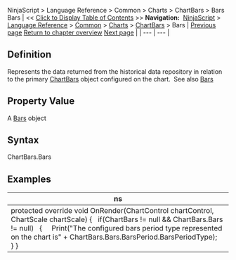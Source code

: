 ﻿
NinjaScript \> Language Reference \> Common \> Charts \> ChartBars \> Bars
Bars
| \<\< [Click to Display Table of Contents](chartbars_bars.md) \>\> **Navigation:**     [NinjaScript](ninjascript-1.md) \> [Language Reference](language_reference_wip-1.md) \> [Common](common-1.md) \> [Charts](chart-1.md) \> [ChartBars](chartbars-1.md) \> Bars | [Previous page](chartbars-1.md) [Return to chapter overview](chartbars-1.md) [Next page](chartbars_count-1.md) |
| --- | --- |
## Definition
Represents the data returned from the historical data repository in relation to the primary [ChartBars](chartbars-1.md) object configured on the chart.  See also [Bars](bars-1.md)
## 
## Property Value
A [Bars](bars-1.md) object
 
## Syntax
ChartBars.Bars
## 
## Examples
| ns |
| --- |
| protected override void OnRender(ChartControl chartControl, ChartScale chartScale) {    if(ChartBars !\= null \&\& ChartBars.Bars !\= null)    {      Print("The configured bars period type represented on the chart is" \+ ChartBars.Bars.BarsPeriod.BarsPeriodType);    } } |
